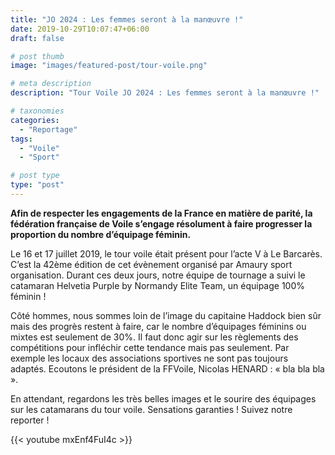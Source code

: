 ```yaml
---
title: "JO 2024 : Les femmes seront à la manœuvre !"
date: 2019-10-29T10:07:47+06:00
draft: false

# post thumb
image: "images/featured-post/tour-voile.png"

# meta description
description: "Tour Voile JO 2024 : Les femmes seront à la manœuvre !"

# taxonomies
categories:
  - "Reportage"
tags:  
  - "Voile"
  - "Sport"

# post type
type: "post"
---
```


**Afin de respecter les engagements de la France en matière de parité, la fédération française de Voile s’engage résolument à faire progresser la proportion du nombre d’équipage féminin.**

Le 16 et 17 juillet 2019, le tour voile était présent pour l’acte V à Le Barcarès. C’est la 42ème  édition de cet évènement organisé par Amaury sport organisation. Durant ces deux jours, notre équipe de tournage a suivi le catamaran Helvetia Purple by Normandy Elite Team, un équipage 100% féminin ! 

Côté hommes, nous sommes loin de l’image du capitaine Haddock bien sûr mais des progrès restent à faire, car le nombre d’équipages féminins ou mixtes est seulement de 30%. Il faut donc agir sur les règlements des compétitions pour infléchir cette tendance mais pas seulement. Par exemple les locaux des associations sportives ne sont pas toujours adaptés. Ecoutons le président de la FFVoile, Nicolas HENARD : «  bla bla bla ».

En attendant, regardons les très belles images et le sourire des équipages sur les catamarans du tour voile. Sensations garanties ! Suivez notre reporter ! 

{{< youtube mxEnf4FuI4c >}}
